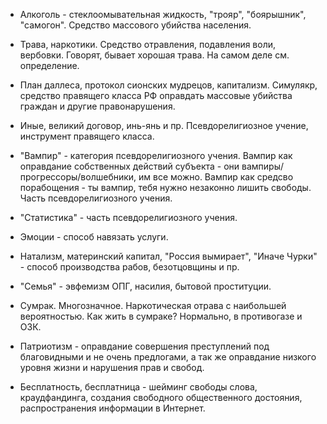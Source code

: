 - Алкоголь - стеклоомывательная жидкость, "трояр", "боярышник", "самогон".
Средство массового убийства населения.

- Трава, наркотики. Средство отравления, подавления воли, вербовки. Говорят, бывает хорошая трава. На самом деле см. определение.

- План даллеса, протокол сионских мудрецов, капитализм.
Симулякр, средство правящего класса РФ оправдать массовые убийства граждан и другие правонарушения.

- Иные, великий договор, инь-янь и пр. Псевдорелигиозное учение, инструмент правящего класса.

- "Вампир" - категория псевдорелигиозного учения. Вампир как оправдание собственных действий субъекта - они вампиры/прогрессоры/волшебники, им все можно. Вампир как средсво порабощения - ты вампир, тебя нужно незаконно лишить свободы. Часть псевдорелигиозного учения.

- "Статистика" - часть псевдорелигиозного учения.

- Эмоции - способ навязать услуги. 

- Натализм, материнский капитал, "Россия вымирает", "Иначе Чурки" - способ производства рабов, безотцовщины и пр.

- "Семья" - эвфемизм ОПГ, насилия, бытовой проституции. 

- Сумрак. Многозначное. Наркотическая отрава с наибольшей вероятностью. Как жить в сумраке? Нормально, в противогазе и ОЗК.

- Патриотизм - оправдание совершения преступлений под благовидными и не очень предлогами, а так же оправдание низкого уровня жизни и нарушения прав и свобод. 

- Бесплатность, бесплатница - шейминг свободы слова, краудфандинга, создания свободного общественного достояния, распространения информации в Интернет.
